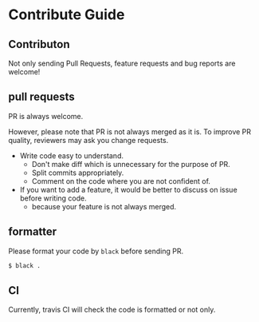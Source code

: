 # Contribute Guide

## Contributon

Not only sending Pull Requests, feature requests and bug reports are welcome!

## pull requests

PR is always welcome.

However, please note that PR is not always merged as it is.
To improve PR quality, reviewers may ask you change requests.

-   Write code easy to understand.
    -   Don't make diff which is unnecessary for the purpose of PR.
    -   Split commits appropriately.
    -   Comment on the code where you are not confident of.
-   If you want to add a feature, it would be better to discuss on issue before writing code.
    -   because your feature is not always merged.

## formatter

Please format your code by `black` before sending PR.

``` sh
$ black .
```

## CI

Currently, travis CI will check the code is formatted or not only.

